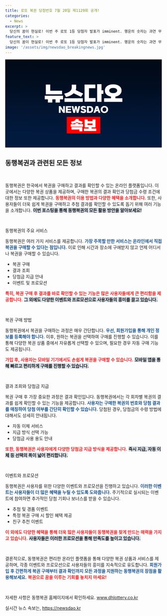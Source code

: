 ```yaml
---
title: 로또 복권 당첨번호 7월 20일 제1129회 공개!
categories:
  - News
excerpt: >
  당신의 꿈이 현실로! 이번 주 로또 1등 당첨자 발표가 imminent. 행운의 숫자는 과연 무엇일지, 당신의 운명을 확인해보세요!
feature_text: >
  당신의 꿈이 현실로! 이번 주 로또 1등 당첨자 발표가 imminent. 행운의 숫자는 과연 무엇일지, 당신의 운명을 확인해보세요!
image: '/assets/img/newsdao_breakingnews.jpg'
---
```


<p><img src="/assets/img/newsdao_breakingnews.jpg" alt="bookingtag 속보" /></p>

<h2 data-ke-size="size26">동행복권과 관련된 모든 정보</h2>

<p data-ke-size="size16">&nbsp;</p>

<p>동행복권은 한국에서 복권을 구매하고 결과를 확인할 수 있는 온라인 플랫폼입니다. 이곳에서는 다양한 복권 상품을 제공하며, 구매한 복권의 결과 확인과 당첨금 수령 조건에 대한 정보 또한 제공합니다. <b><span style="color: #ee2323;">동행복권의 이용 방법과 다양한 혜택을 소개합니다.</span></b> 또한, 사용자들이 더욱 쉽게 복권을 구매하고 추첨 결과를 확인할 수 있도록 돕기 위해 여러 기능을 소개합니다. <b><span style="background-color: #21538527;">이번 포스팅을 통해 동행복권의 모든 활용 방안을 알아보세요!</span></b></p>

<p data-ke-size="size16">&nbsp;</p>

<p>동행복권의 주요 서비스</p>

<p>동행복권은 여러 가지 서비스를 제공합니다. <b><span style="color: #1a5490;">가장 주목할 만한 서비스는 온라인에서 직접 복권을 구매할 수 있다는 점입니다.</span></b> 이로 인해 시간과 장소에 구애받지 않고 언제 어디서나 복권을 구매할 수 있습니다. </p>

<ul>
    <li>복권 구매</li>
    <li>결과 조회</li>
    <li>당첨금 지급 안내</li>
    <li>이벤트 및 프로모션</li>
</ul>

<p><b><span style="color: #ee2323;">특히, 복권 구매 후 결과를 바로 확인할 수 있는 기능은 많은 사용자들에게 큰 편리함을 제공합니다.</span></b> <b><span style="background-color: #21538527;">그 외에도 다양한 이벤트와 프로모션으로 사용자들의 흥미를 끌고 있습니다.</span></b></p>

<p data-ke-size="size16">&nbsp;</p>

<p>복권 구매 방법</p>

<p>동행복권에서 복권을 구매하는 과정은 매우 간단합니다. <b><span style="color: #1a5490;">우선, 회원가입을 통해 개인 정보를 등록해야 합니다.</span></b> 이후, 원하는 복권을 선택하여 구매를 진행할 수 있습니다. 이를 통해 다양한 복권 상품 중에서 자유롭게 선택할 수 있으며, 필요한 경우 자동 구매 기능도 제공됩니다.</p>

<p><b><span style="color: #ee2323;">가입 후, 사용자는 모바일 기기에서도 손쉽게 복권을 구매할 수 있습니다.</span></b> <b><span style="background-color: #21538527;">모바일 앱을 통해 빠르고 편리하게 구매를 진행할 수 있습니다.</span></b></p>

<p data-ke-size="size16">&nbsp;</p>

<p>결과 조회와 당첨금 지급</p>

<p>복권 구매 후 가장 중요한 과정은 결과 확인입니다. 동행복권에서는 각 회차별 복권의 결과를 쉽게 확인할 수 있는 기능을 제공합니다. <b><span style="color: #1a5490;">사용자는 구매한 복권의 번호와 당첨 결과를 매칭하여 당첨 여부를 간단히 확인할 수 있습니다.</span></b> 당첨된 경우, 당첨금의 수령 방법에 대해서도 상세히 안내됩니다.</p>

<ul>
    <li>자동 이체 서비스</li>
    <li>지급 방식 선택 가능</li>
    <li>당첨금 사용 용도 안내</li>
</ul>

<p><b><span style="color: #ee2323;">또한, 동행복권은 사용자에게 다양한 당첨금 지급 방식을 제공합니다.</span></b> <b><span style="background-color: #21538527;">즉시 지급, 자동 이체 등 선택의 폭이 넓어 편리합니다.</span></b></p>

<p data-ke-size="size16">&nbsp;</p>

<p>이벤트와 프로모션</p>

<p>동행복권은 사용자를 위한 다양한 이벤트와 프로모션을 진행하고 있습니다. <b><span style="color: #1a5490;">이러한 이벤트는 사용자들이 더 많은 혜택을 누릴 수 있도록 도와줍니다.</span></b> 주기적으로 실시되는 이벤트에 참여하면 추가적인 당첨 기회나 보너스를 받을 수 있습니다.</p>

<ul>
    <li>추첨 및 경품 이벤트</li>
    <li>특정 복권 구매 시 할인 혜택 제공</li>
    <li>친구 추천 이벤트</li>
</ul>

<p><b><span style="color: #ee2323;">이 외에도 다양한 혜택을 통해 더욱 많은 사용자들이 동행복권을 찾게 만드는 매력을 가지고 있습니다.</span></b> <b><span style="background-color: #21538527;">사용자들은 이러한 프로모션을 통해 만족도를 높이고 있습니다.</span></b></p>

<p data-ke-size="size16">&nbsp;</p>

<p>결론적으로, 동행복권은 편리한 온라인 플랫폼을 통해 다양한 복권 상품과 서비스를 제공하며, 각종 이벤트와 프로모션으로 사용자들의 흥미를 지속적으로 유도합니다. <b><span style="color: #1a5490;">회원가입 후 간편하게 복권 구매부터 결과 확인까지 모든 과정을 지원하는 동행복권의 장점을 활용해보세요.</span></b> <b><span style="color: #ee2323;">복권으로 꿈을 이루는 기회를 놓치지 마세요!</span></b></p>

<p data-ke-size="size16">&nbsp;</p>

<p>자세한 사항은 동행복권 홈페이지에서 확인하세요. <a href="https://www.dhlottery.co.kr">www.dhlottery.co.kr</a></p>
실시간 뉴스 속보는, <a href="https://newsdao.kr" rel="dofollow">https://newsdao.kr</a>


